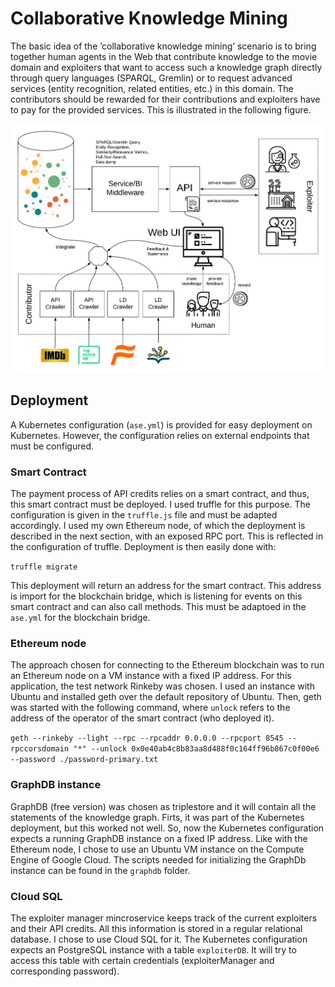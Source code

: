 # Collaborative Knowledge Mining

The basic idea of the ’collaborative knowledge mining’ scenario is to bring together human agents in the Web that contribute knowledge to the movie domain and exploiters that want to access such a knowledge graph directly through query languages (SPARQL, Gremlin) or to request advanced services (entity recognition, related entities, etc.) in this domain. The contributors should be rewarded for their contributions and exploiters have to pay for the provided services. This is illustrated in the following figure.

![Collaborative Knowledge Mining](/doc/images/high-level-ASE.png)

## Deployment

A Kubernetes configuration (`ase.yml`) is provided for easy deployment on Kubernetes. However, the configuration relies on external endpoints that must be configured. 

### Smart Contract
The payment process of API credits relies on a smart contract, and thus, this smart contract must be deployed. I used truffle for this purpose. The configuration is given in the `truffle.js` file and must be adapted accordingly. I used my own Ethereum node, of which the deployment is described in the next section, with an exposed RPC port. This is reflected in the configuration of truffle. Deployment is then easily done with:

`truffle migrate`

This deployment will return an address for the smart contract. This address is import for the blockchain bridge, which is listening for events on this smart contract and can also call methods. This must be adaptoed in the `ase.yml` for the blockchain bridge.

### Ethereum node
The approach chosen for connecting to the Ethereum blockchain was to run an Ethereum node on a VM instance with a fixed IP address. For this application, the test network Rinkeby was chosen. I used an instance with Ubuntu and installed geth over the default repository of Ubuntu. Then, geth was started with the following command, where `unlock` refers to the address of the operator of the smart contract (who deployed it).

`geth --rinkeby --light --rpc --rpcaddr 0.0.0.0 --rpcport 8545 --rpccorsdomain "*" --unlock 0x0e40ab4c8b83aa8d488f0c164ff96b867c0f00e6 --password ./password-primary.txt
`
### GraphDB instance
GraphDB (free version) was chosen as triplestore and it will contain all the statements of the knowledge graph. Firts, it was part of the Kubernetes deployment, but this worked not well. So, now the Kubernetes configuration expects a running GraphDB instance on a fixed IP address. Like with the Ethereum node, I chose to use an Ubuntu VM instance on the Compute Engine of Google Cloud. The scripts needed for initializing the GraphDb instance can be found in the `graphdb` folder. 

### Cloud SQL
The exploiter manager mincroservice keeps track of the current exploiters and their API credits. All this information is stored in a regular relational database. I chose to use Cloud SQL for it. The Kubernetes configuration expects an PostgreSQL instance with a table `exploiterDB`. It will try to access this table with certain credentials (exploiterManager and corresponding password). 
